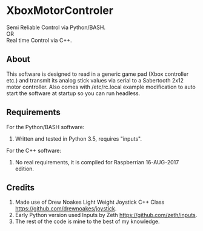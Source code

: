 # XboxMotorControler
Semi Reliable Control via Python/BASH.<br>
OR<br>
Real time Control via C++.

## About
This software is designed to read in a generic game pad (Xbox controller etc.) and transmit its 
analog stick values via serial to a Sabertooth 2x12 motor controller.
Also comes with /etc/rc.local example modification to auto start the software at startup so you can run headless.

## Requirements
For the Python/BASH software:
1. Written and tested in Python 3.5, requires "inputs".

For the C++ software:
1. No real requirements, it is compiled for Raspberrian 16-AUG-2017 edition.

## Credits
1. Made use of Drew Noakes Light Weight Joystick C++ Class https://github.com/drewnoakes/joystick.
2. Early Python version used Inputs by Zeth https://github.com/zeth/inputs.
3. The rest of the code is mine to the best of my knowledge.
